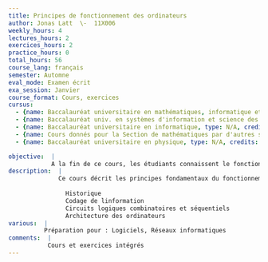 ```yaml
---
title: Principes de fonctionnement des ordinateurs
author: Jonas Latt  \-  11X006
weekly_hours: 4
lectures_hours: 2
exercices_hours: 2
practice_hours: 0
total_hours: 56
course_lang: français
semester: Automne
eval_mode: Examen écrit
exa_session: Janvier
course_format: Cours, exercices
cursus:
  - {name: Baccalauréat universitaire en mathématiques, informatique et sciences numériques, type: N/A, credits: 4}
  - {name: Baccalauréat univ. en systèmes d'information et science des services, type: N/A, credits: 3}
  - {name: Baccalauréat universitaire en informatique, type: N/A, credits: 4}
  - {name: Cours donnés pour la Section de mathématiques par d'autres sections, type: N/A, credits: 3}
  - {name: Baccalauréat universitaire en physique, type: N/A, credits: 5}

objective:  |
            A la fin de ce cours, les étudiants connaissent le fonctionnement dun ordinateur, sont familiarisés avec les fondements théoriques du calcul automatisé, les circuits logiques ainsi que le codage des données
description:  |
              Ce cours décrit les principes fondamentaux du fonctionnement des ordinateurs tels quon les connaît aujourdhui, et passe en revue des notions de base telles que le codage de données, la conception de circuits logiques et larchitecture des ordinateurs.
              
              	Historique
              	Codage de linformation
              	Circuits logiques combinatoires et séquentiels
              	Architecture des ordinateurs
various:  |
          Préparation pour : Logiciels, Réseaux informatiques
comments:  |
           Cours et exercices intégrés
---
```

